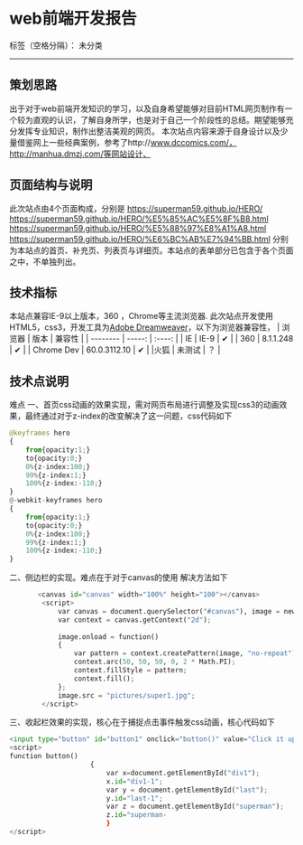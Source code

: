 ﻿# web前端开发报告

标签（空格分隔）： 未分类

---

## 策划思路
出于对于web前端开发知识的学习，以及自身希望能够对目前HTML网页制作有一个较为直观的认识，了解自身所学，也是对于自己一个阶段性的总结。期望能够充分发挥专业知识，制作出整洁美观的网页。
本次站点内容来源于自身设计以及少量借鉴网上一些经典案例，参考了http://www.dccomics.com/，http://manhua.dmzj.com/等网站设计、


## 页面结构与说明
此次站点由4个页面构成，分别是
https://superman59.github.io/HERO/
https://superman59.github.io/HERO/%E5%85%AC%E5%8F%B8.html
https://superman59.github.io/HERO/%E5%88%97%E8%A1%A8.html
https://superman59.github.io/HERO/%E6%BC%AB%E7%94%BB.html
分别为本站点的首页、补充页、列表页与详细页。本站点的表单部分已包含于各个页面之中，不单独列出。

## 技术指标
本站点兼容IE-9以上版本，360 ，Chrome等主流浏览器.
此次站点开发使用HTML5，css3，开发工具为[Adobe Dreamweaver](http://www.adobe.com/cn/products/dreamweaver.html)，以下为浏览器兼容性，
| 浏览器        | 版本   |  兼容性  |
| --------   | -----:  | :----:  |
| IE     | IE-9 |   ✔     |
| 360        |   8.1.1.248   |   ✔   |
| Chrome Dev        |    60.0.3112.10    |  ✔  |
|火狐     | 未测试 |   ？    |

## 技术点说明
难点
一、首页css动画的效果实现，需对网页布局进行调整及实现css3的动画效果，最终通过对于z-index的改变解决了这一问题，css代码如下
```python
@keyframes hero
{
	from{opacity:1;}
	to{opacity:0;}
	0%{z-index:100;}
	99%{z-index:1;}
	100%{z-index:-110;}
}
@-webkit-keyframes hero
{
	from{opacity:1;}
	to{opacity:0;}
	0%{z-index:100;}
	99%{z-index:1;}
	100%{z-index:-110;}
}
```
二、侧边栏的实现。难点在于对于canvas的使用
解决方法如下
```python
       <canvas id="canvas" width="100%" height="100"></canvas>
        <script>
            var canvas = document.querySelector("#canvas"), image = new Image();
            var context = canvas.getContext("2d");
    
            image.onload = function() 
            {
                var pattern = context.createPattern(image, "no-repeat");
                context.arc(50, 50, 50, 0, 2 * Math.PI);
                context.fillStyle = pattern;
                context.fill();    
            };
            image.src = "pictures/super1.jpg";
        </script>
```
三、收起栏效果的实现，核心在于捕捉点击事件触发css动画，核心代码如下
```python
<input type="button" id="button1" onclick="button()" value="Click it up ▼" />
<script>
function button()
					{
						var x=document.getElementById("div1");
						x.id="div1-1";
						var y = document.getElementById("last");
						y.id="last-1";
						var z = document.getElementById("superman");
						z.id="superman-
						}
</script>
```




